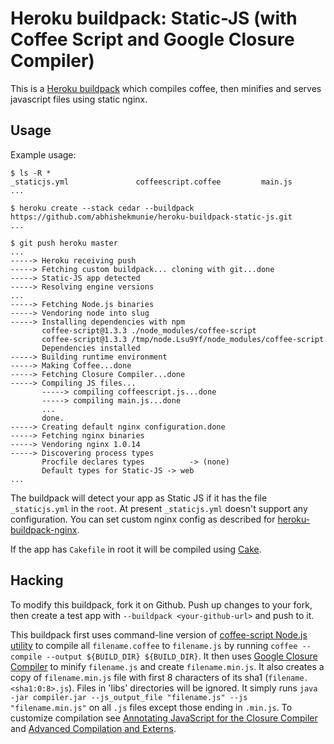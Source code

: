 Heroku buildpack: Static-JS (with Coffee Script and Google Closure Compiler)
=============================================================================

This is a [Heroku buildpack](http://devcenter.heroku.com/articles/buildpack) which compiles coffee, then minifies and serves javascript files using static nginx.

Usage
-----

Example usage:

    $ ls -R *
    _staticjs.yml    	        coffeescript.coffee         main.js
    ...

    $ heroku create --stack cedar --buildpack https://github.com/abhishekmunie/heroku-buildpack-static-js.git
    ...

    $ git push heroku master
    ...
    -----> Heroku receiving push
    -----> Fetching custom buildpack... cloning with git...done
    -----> Static-JS app detected
    -----> Resolving engine versions
    ...
    -----> Fetching Node.js binaries
    -----> Vendoring node into slug
    -----> Installing dependencies with npm
           coffee-script@1.3.3 ./node_modules/coffee-script 
           coffee-script@1.3.3 /tmp/node.Lsu9Yf/node_modules/coffee-script
           Dependencies installed
    -----> Building runtime environment
    -----> Making Coffee...done
    -----> Fetching Closure Compiler...done
    -----> Compiling JS files...
           -----> compiling coffeescript.js...done
           -----> compiling main.js...done
           ...
           done.
    -----> Creating default nginx configuration.done
    -----> Fetching nginx binaries
    -----> Vendoring nginx 1.0.14
    -----> Discovering process types
           Procfile declares types          -> (none)
           Default types for Static-JS -> web
    ...

The buildpack will detect your app as Static JS if it has the file `_staticjs.yml` in the `root`. At present `_staticjs.yml` doesn't support any configuration.
You can set custom nginx config as described for [heroku-buildpack-nginx](https://github.com/abhishekmunie/heroku-buildpack-nginx).

If the app has `Cakefile` in root it will be compiled using [Cake](http://coffeescript.org/#cake).

Hacking
-------

To modify this buildpack, fork it on Github. Push up changes to your fork, then
create a test app with `--buildpack <your-github-url>` and push to it.

This buildpack first uses command-line version of [coffee-script Node.js utility](http://coffeescript.org/#usage) to compile all `filename.coffee` to `filename.js`
by running `coffee --compile --output ${BUILD_DIR} ${BUILD_DIR}`.
It then uses [Google Closure Compiler](https://developers.google.com/closure/compiler/) to minify `filename.js` and create `filename.min.js`.
It also creates a copy of `filename.min.js` file with first 8 characters of its sha1 (`filename.<sha1:0:8>.js`). Files in 'libs' directories will be ignored.
It simply runs `java -jar compiler.jar --js_output_file "filename.js" --js "filename.min.js"` on all `.js` files except those ending in `.min.js`.
To customize compilation see [Annotating JavaScript for the Closure Compiler](https://developers.google.com/closure/compiler/docs/js-for-compiler) 
and [Advanced Compilation and Externs](https://developers.google.com/closure/compiler/docs/api-tutorial3).